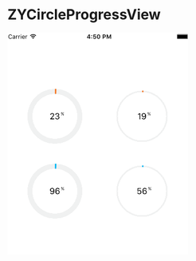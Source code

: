 # ZYCircleProgressView
![image](https://github.com/Yanyinghenmei/ZYCircleProgressView/raw/master/cir.gif)
